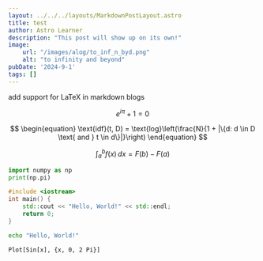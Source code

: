 ```yaml
---
layout: ../../../layouts/MarkdownPostLayout.astro
title: test
author: Astro Learner
description: "This post will show up on its own!"
image:
    url: "/images/alog/to_inf_n_byd.png"
    alt: "to infinity and beyond"
pubDate: '2024-9-1'
tags: []
---
```


add support for LaTeX in markdown blogs

$$
e^{i\pi} + 1 = 0
$$

$$
\begin{equation}
    \text{idf}(t, D) = \text{log}\left(\frac{N}{1 + |\{d: d \in D \text{ and } t \in d\}|}\right)
\end{equation}
$$

$$
\int_{a}^{b} f(x) \, dx = F(b) - F(a)
$$

```python
import numpy as np
print(np.pi)
```

```cpp
#include <iostream>
int main() {
    std::cout << "Hello, World!" << std::endl;
    return 0;
}
```

```bash
echo "Hello, World!"
```

```
Plot[Sin[x], {x, 0, 2 Pi}]
```